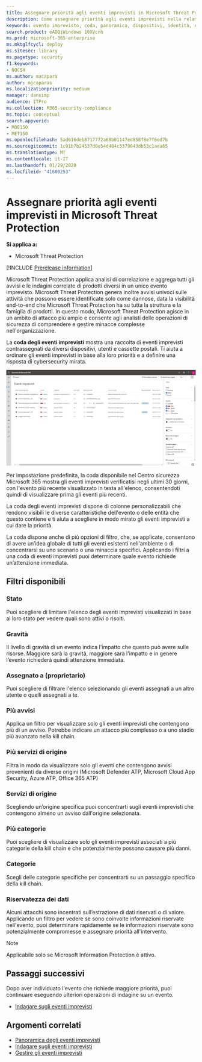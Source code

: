```yaml
---
title: Assegnare priorità agli eventi imprevisti in Microsoft Threat Protection
description: Come assegnare priorità agli eventi imprevisti nella relativa coda in Microsoft Threat Protection
keywords: evento imprevisto, coda, panoramica, dispositivi, identità, utenti, cassetta postale, posta elettronica, eventi imprevisti
search.product: eADQiWindows 10XVcnh
ms.prod: microsoft-365-enterprise
ms.mktglfcycl: deploy
ms.sitesec: library
ms.pagetype: security
f1.keywords:
- NOCSH
ms.author: macapara
author: mjcaparas
ms.localizationpriority: medium
manager: dansimp
audience: ITPro
ms.collection: M365-security-compliance
ms.topic: conceptual
search.appverid:
- MOE150
- MET150
ms.openlocfilehash: 5ad616deb8717772a68b01147ed858f8e7f6ed7b
ms.sourcegitcommit: 1c91b7b24537d0e54d484c3379043db53c1aea65
ms.translationtype: MT
ms.contentlocale: it-IT
ms.lasthandoff: 01/29/2020
ms.locfileid: "41600253"
---
```

# <a name="prioritize-incidents-in-microsoft-threat-protection"></a>Assegnare priorità agli eventi imprevisti in Microsoft Threat Protection

**Si applica a:**
- Microsoft Threat Protection

[!INCLUDE [Prerelease information](../includes/prerelease.md)]

Microsoft Threat Protection applica analisi di correlazione e aggrega tutti gli avvisi e le indagini correlate di prodotti diversi in un unico evento imprevisto. Microsoft Threat Protection genera inoltre avvisi univoci sulle attività che possono essere identificate solo come dannose, data la visibilità end-to-end che Microsoft Threat Protection ha su tutta la struttura e la famiglia di prodotti. In questo modo, Microsoft Threat Protection agisce in un ambito di attacco più ampio e consente agli analisti delle operazioni di sicurezza di comprendere e gestire minacce complesse nell'organizzazione.


La **coda degli eventi imprevisti** mostra una raccolta di eventi imprevisti contrassegnati da diversi dispositivi, utenti e cassette postali. Ti aiuta a ordinare gli eventi imprevisti in base alla loro priorità e a definire una risposta di cybersecurity mirata.


![Immagine della coda eventi imprevisti](../images/incidents-queue.png) 

Per impostazione predefinita, la coda disponibile nel Centro sicurezza Microsoft 365 mostra gli eventi imprevisti verificatisi negli ultimi 30 giorni, con l'evento più recente visualizzato in testa all'elenco, consentendoti quindi di visualizzare prima gli eventi più recenti.

La coda degli eventi imprevisti dispone di colonne personalizzabili che rendono visibili le diverse caratteristiche dell'evento o delle entità che questo contiene e ti aiuta a scegliere in modo mirato gli eventi imprevisti a cui dare la priorità. 

La coda dispone anche di più opzioni di filtro, che, se applicate, consentono di avere un’idea globale di tutti gli eventi esistenti nell'ambiente o di concentrarsi su uno scenario o una minaccia specifici. Applicando i filtri a una coda di eventi imprevisti puoi determinare quale evento richiede un’attenzione immediata. 

## <a name="available-filters"></a>Filtri disponibili

### <a name="status"></a>Stato
Puoi scegliere di limitare l'elenco degli eventi imprevisti visualizzati in base al loro stato per vedere quali sono attivi o risolti.

### <a name="severity"></a>Gravità
Il livello di gravità di un evento indica l'impatto che questo può avere sulle risorse. Maggiore sarà la gravità, maggiore sarà l'impatto e in genere l’evento richiederà quindi attenzione immediata. 

### <a name="assigned-to-owner"></a>Assegnato a (proprietario)
Puoi scegliere di filtrare l'elenco selezionando gli eventi assegnati a un altro utente o quelli assegnati a te.

### <a name="multiple-alerts"></a>Più avvisi 
Applica un filtro per visualizzare solo gli eventi imprevisti che contengono più di un avviso. Potrebbe indicare un attacco più complesso o a uno stadio più avanzato nella kill chain. 


### <a name="multiple-service-sources"></a>Più servizi di origine 
Filtra in modo da visualizzare solo gli eventi che contengono avvisi provenienti da diverse origini (Microsoft Defender ATP, Microsoft Cloud App Security, Azure ATP, Office 365 ATP)
### <a name="service-sources"></a>Servizi di origine
Scegliendo un’origine specifica puoi concentrarti sugli eventi imprevisti che contengono almeno un avviso dall'origine selezionata. 

### <a name="multiple-categories"></a>Più categorie 
Puoi scegliere di visualizzare solo gli eventi imprevisti associati a più categorie della kill chain e che potenzialmente possono causare più danni. 

### <a name="categories"></a>Categorie
Scegli delle categorie specifiche per concentrarti su un passaggio specifico della kill chain.

### <a name="data-sensitivity"></a>Riservatezza dei dati
Alcuni attacchi sono incentrati sull’estrazione di dati riservati o di valore. Applicando un filtro per vedere se sono coinvolte informazioni riservate nell'evento, puoi determinare rapidamente se le informazioni riservate sono potenzialmente compromesse e assegnare priorità all'intervento.

>[!NOTE]
>Applicabile solo se Microsoft Information Protection è attivo.


## <a name="next-steps"></a>Passaggi successivi
Dopo aver individuato l'evento che richiede maggiore priorità, puoi continuare eseguendo ulteriori operazioni di indagine su un evento.
- [Indagare sugli eventi imprevisti](investigate-incidents.md)


## <a name="related-topics"></a>Argomenti correlati
- [Panoramica degli eventi imprevisti](incidents-overview.md)
- [Indagare sugli eventi imprevisti](investigate-incidents.md)
- [Gestire gli eventi imprevisti](manage-incidents.md)